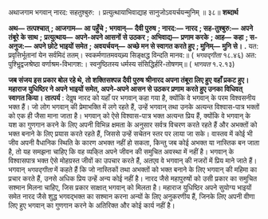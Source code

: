  

अथाजगाम भगवान् नारद: सहतुश्बुरु: । प्रत्युत्थायाभिवाद्याह सानुजोऽवयर्चयन्मुनिम् ॥ ३८॥ **शब्दार्थ** 

**अथ—** **तत्पश्चात्** **; आजगाम—** **आ पहुँचे** **; भगवान्—** **दैवी पुरुष** **; नारद:—** **नारद** **; सह-तुश्बुरु:—** **अपने तंबूरे के साथ** **;** **प्रत्युत्थाय—** **अपने-अपने आसनों से उठकर** **; अभिवाद्य—** **प्रणाम करके** **; आह—** **कहा** **; स-अनुज:—** **अपने छोटे भाइयों समेत** **;** **अवयर्चयन्—** **अच्छे मन से स्वागत करते हुए** **; मुनिम्—** **मुनि से।** **.** यत: प्रवृत्तिर्भूतानां येन सर्वमिदं ततम्। स्वकर्मणातमवयच्र्य सिङ्क्षद्ध विन्दति मानव:॥ ( *भगवद्गीता* १८.४६) अत: पुश्भिॢद्वजश्रेष्ठा वर्णाश्रम-विभागश:। स्वनुष्ठितस्य धर्मस्य संसिद्धिर्हरि-तोषणम्॥ ( *भागवत* १.२.१३) 

**जब संजय इस प्रकार बोल रहे थे, तो शक्तिसश्पन्न दैवी पुरुष श्रीनारद अपना तंबूरा लिए हुए** **वहाँ प्रकट हुए। महाराज युधिष्ठिर ने अपने भाइयों समेत, अपने-अपने आसन से उठकर प्रणाम** **करते हुए उनका विधिवत् स्वागत किया।** **तात्पर्य** : देवॢष नारद को यहाँ पर भगवान् कहा गया है, क्योंकि वे भगवान् के परम विश्वसनीय भक्त हैं। जो लोग भगवान् की प्रेमाभक्ति में लगे रहते हैं, उन्हें भगवान् तथा उनके अत्यन्त विश्वास-पात्र भक्तों को एक ही जैसा माना जाता है। भगवान् को ऐसे विश्वास-पात्र भक्त अत्यन्त प्रिय हैं, क्योंकि वे भगवान् के यश का गुणगान करने के लिए अपनी विभिन्न क्षमता के अनुसार सर्वत्र विचरण करते रहते हैं और अभक्तों को भक्त बनाने के लिए प्रयास करते रहते हैं, जिससे उन्हें सचेतन स्तर पर लाया जा सके। वास्तव में कोई भी जीव अपनी वैधानिक स्थिति के कारण अभक्त नहीं हो सकता, किन्तु जब कोई अभक्त या नास्तिक बन जाता है, तो यह समझना चाहिए कि वह व्यकि्त अपने जीवन की समुचित अवस्था में नहीं है। भगवान् के विश्वासपात्र भक्त ऐसे मोहग्रस्त जीवों का उपचार करते हैं, अतएव वे भगवान् की नजरों में प्रिय माने जाते हैं। भगवान् *भगवद्गीता* में कहते हैं कि जो नास्तिकों तथा अभक्तों को भक्त बनाने के लिए भगवान् की महिमा का प्रचार करते हैं, उनसे अधिक प्रिय उन्हें अन्य कोई नहीं है। नारद जैसे महापुरुषों को उसी प्रकार का समुचित सश्मान मिलना चाहिए, जिस प्रकार साक्षात् भगवान् को मिलता है। महाराज युधिष्ठिर अपने सुयोग्य भाइयों समेत नारद जैसे शुद्ध भगवद्भक्त का सश्मान करना अन्यों के लिए अनुकरणीय हैं, जिनके लिए अपनी वीणा लिए हुए भगवान् का गुणगान करने के अतिरिक्त और कोई कार्य नहीं है। 